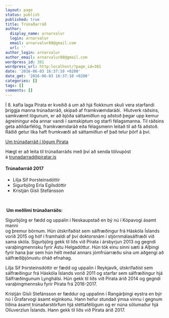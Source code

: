 ```yaml
---
layout: page
status: publish
published: true
title: Trúnaðarráð
author:
  display_name: arnarvalur
  login: arnarvalur
  email: arnarvalur88@gmail.com
  url: ''
author_login: arnarvalur
author_email: arnarvalur88@gmail.com
wordpress_id: 381
wordpress_url: http:localhost/?page_id=381
date: '2016-06-03 16:37:10 +0200'
date_gmt: '2016-06-03 16:37:10 +0200'
categories: []
tags: []
comments: []
---
```

<p>Í 8. kafla laga Pírata er kveðið á um að hjá flokknum skuli vera starfandi þriggja manna trúnaðarráð, skipað af framkvæmdaráði.  Hlutverk ráðsins, samkvæmt lögunum, er að bjóða sáttamiðlun og aðstoð þegar upp kemur ágreiningur eða annar vandi í samskiptum og starfi félagsmanna. Til ráðsins geta aðildarfélög, framkvæmdaráð eða félagsmenn leitað til að fá aðstoð. Ráðið getur líka haft frumkvæði að sáttamiðlun ef það telur þörf á því.</p>
<p><a href="https:localhost/um-pirata/log-og-reglur/#8a">Um trúnaðarráð í lögum Pírata</a></p>
<p>Hægt er að leita til trúnaðarráðs með því að senda tölvupóst á <a href="mailto:trunadarrad@piratar.is">trunadarrad@piratar.is</a></p>
<h4>Trúnaðarráð 2017</h4>
<ul>
<li>Lilja Sif Þorsteinsdóttir</li>
<li>Sigurbjörg Erla Egilsdóttir</li>
<li>Kristján Gísli Stefánsson</li>
</ul>
<p>&nbsp;</p>
<p><strong> Um meðlimi trúnaðarráðs:</strong></p>
<p>Sigurbjörg er fædd og uppalin í Neskaupstað en bý nú í Kópavogi ásamt manni<br />
og þremur börnum. Hún útskrifaðist sem sálfræðingur frá Háskóla Íslands<br />
vorið 2015 og hóf í framhaldi af því doktorsnám í stjórnmálasálfræði við<br />
sama skóla. Sigurbjörg gekk til liðs við Pírata í ársbyrjun 2013 og gegndi<br />
varaþingmennsku fyrir Ástu Helgadóttur. Hún tók einu sinni sæti á Alþingi<br />
fyrir hana þar sem hún hélt meðal annars jómfrúarræðu sína um aðgengi að<br />
sálfræðiþjónustu óháð efnahag.</p>
<p>Lilja Sif Þorsteinsdóttir er fædd og uppalin í Reykjavík, útskrifaðist sem<br />
sálfræðingur frá Háskóla Íslands vorið 2011 og starfar sem sálfræðingur hjá<br />
Sálfræðingunum Lynghálsi. Hún gekk til liðs við Pírata árið 2014 og gegndi<br />
varaþingmennsku fyrir Pírata frá 2016-2017.</p>
<p>Kristján Gísli Stefánsson er fæddur og uppalinn í Rangárþingi eystra en býr<br />
nú í Grafarvogi ásamt eiginkonu. Hann hefur stundað ýmsa vinnu í gegnum<br />
tíðina ásamt trúnaðarstörfum hjá stéttafélögum og er núna sölumaður hjá<br />
Olíuverzlun Íslands. Hann gekk til liðs við Pírata árið 2017.</p>
